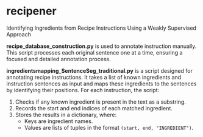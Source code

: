 # recipener
Identifying Ingredients from Recipe Instructions Using a Weakly Supervised Approach

**recipe_database_construction.py** is used to annotate instruction manually. This script processes each original sentence one at a time, ensuring a focused and detailed annotation process.

**ingredientsmapping_SentenceSeg_traditional.py** is a script designed for annotating recipe instructions. It takes a list of known ingredients and instruction sentences as input and maps these ingredients to the sentences by identifying their positions. 
For each instruction, the script:
1. Checks if any known ingredient is present in the text as a substring.
2. Records the start and end indices of each matched ingredient.
3. Stores the results in a dictionary, where:
   - Keys are ingredient names.
   - Values are lists of tuples in the format `(start, end, "INGREDIENT")`.
  

  

